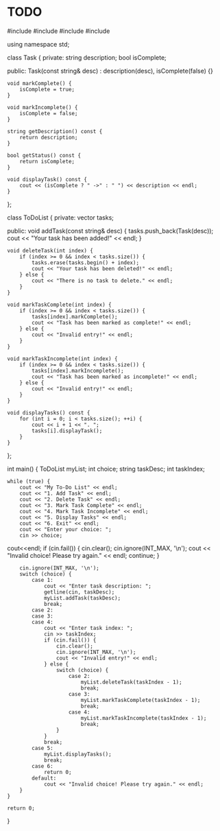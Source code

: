 # TODO
#include <iostream>
#include <string>
#include <vector>
#include <climits>

using namespace std;

class Task {
private:
    string description;
    bool isComplete;

public:
    Task(const string& desc) : description(desc), isComplete(false) {}

    void markComplete() {
        isComplete = true;
    }

    void markIncomplete() {
        isComplete = false;
    }

    string getDescription() const {
        return description;
    }

    bool getStatus() const {
        return isComplete;
    }

    void displayTask() const {
        cout << (isComplete ? " ->" : " ") << description << endl;
    }
};

class ToDoList {
private:
    vector<Task> tasks;

public:
    void addTask(const string& desc) {
        tasks.push_back(Task(desc));
        cout << "Your task has been added!" << endl;
    }

    void deleteTask(int index) {
        if (index >= 0 && index < tasks.size()) {
            tasks.erase(tasks.begin() + index);
            cout << "Your task has been deleted!" << endl;
        } else {
            cout << "There is no task to delete." << endl;
        }
    }

    void markTaskComplete(int index) {
        if (index >= 0 && index < tasks.size()) {
            tasks[index].markComplete();
            cout << "Task has been marked as complete!" << endl;
        } else {
            cout << "Invalid entry!" << endl;
        }
    }

    void markTaskIncomplete(int index) {
        if (index >= 0 && index < tasks.size()) {
            tasks[index].markIncomplete();
            cout << "Task has been marked as incomplete!" << endl;
        } else {
            cout << "Invalid entry!" << endl;
        }
    }

    void displayTasks() const {
        for (int i = 0; i < tasks.size(); ++i) {
            cout << i + 1 << ". ";
            tasks[i].displayTask();
        }
    }
};

int main() {
    ToDoList myList;
    int choice;
    string taskDesc;
    int taskIndex;

    while (true) {
        cout << "My To-Do List" << endl;
        cout << "1. Add Task" << endl;
        cout << "2. Delete Task" << endl;
        cout << "3. Mark Task Complete" << endl;
        cout << "4. Mark Task Incomplete" << endl;
        cout << "5. Display Tasks" << endl;
        cout << "6. Exit" << endl;
        cout << "Enter your choice: ";
        cin >> choice;
cout<<endl;
        if (cin.fail()) {
            cin.clear();
            cin.ignore(INT_MAX, '\n');
            cout << "Invalid choice! Please try again." << endl;
            continue;
        }

        cin.ignore(INT_MAX, '\n'); 
        switch (choice) {
            case 1:
                cout << "Enter task description: ";
                getline(cin, taskDesc);
                myList.addTask(taskDesc);
                break;
            case 2:
            case 3:
            case 4:
                cout << "Enter task index: ";
                cin >> taskIndex;
                if (cin.fail()) {
                    cin.clear();
                    cin.ignore(INT_MAX, '\n');
                    cout << "Invalid entry!" << endl;
                } else {
                    switch (choice) {
                        case 2:
                            myList.deleteTask(taskIndex - 1);
                            break;
                        case 3:
                            myList.markTaskComplete(taskIndex - 1);
                            break;
                        case 4:
                            myList.markTaskIncomplete(taskIndex - 1);
                            break;
                    }
                }
                break;
            case 5:
                myList.displayTasks();
                break;
            case 6:
                return 0;
            default:
                cout << "Invalid choice! Please try again." << endl;
        }
    }

    return 0;
}
